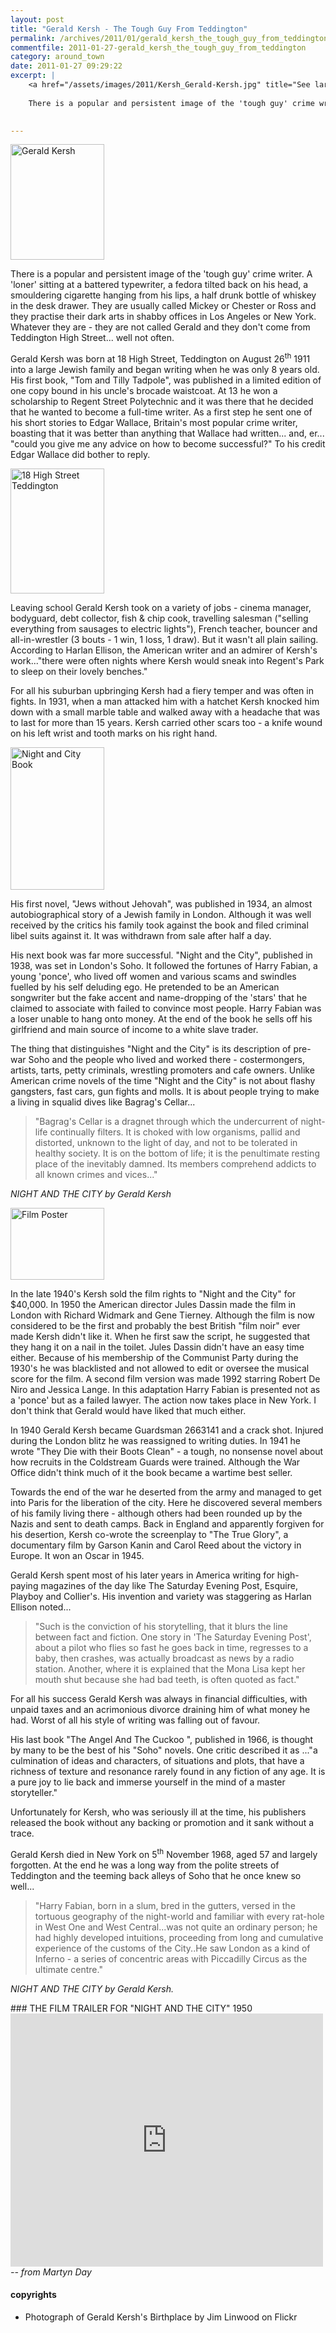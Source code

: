```yaml
---
layout: post
title: "Gerald Kersh - The Tough Guy From Teddington"
permalink: /archives/2011/01/gerald_kersh_the_tough_guy_from_teddington.html
commentfile: 2011-01-27-gerald_kersh_the_tough_guy_from_teddington
category: around_town
date: 2011-01-27 09:29:22
excerpt: |
    <a href="/assets/images/2011/Kersh_Gerald-Kersh.jpg" title="See larger version of - Gerald Kersh"><img src="/assets/images/2011/Kersh_Gerald-Kersh_thumb.jpg" width="150" height="185" alt="Gerald Kersh" class="photo right" /></a>
    
    There is a popular and persistent image of the 'tough guy' crime writer. A 'loner' sitting at a battered typewriter, a fedora tilted back on his head, a smouldering cigarette hanging from his lips, a half drunk bottle of whiskey in the desk drawer. They are usually called Mickey or Chester or Ross and they practise their dark arts in shabby offices in Los Angeles or New York. Whatever they are - they are not called Gerald and they don't come from Teddington High Street... well not often.
    

---
```


<a href="/assets/images/2011/Kersh_Gerald-Kersh.jpg" title="See larger version of - Gerald Kersh"><img src="/assets/images/2011/Kersh_Gerald-Kersh_thumb.jpg" width="150" height="185" alt="Gerald Kersh" class="photo right" /></a>

There is a popular and persistent image of the 'tough guy' crime writer. A 'loner' sitting at a battered typewriter, a fedora tilted back on his head, a smouldering cigarette hanging from his lips, a half drunk bottle of whiskey in the desk drawer. They are usually called Mickey or Chester or Ross and they practise their dark arts in shabby offices in Los Angeles or New York. Whatever they are - they are not called Gerald and they don't come from Teddington High Street... well not often.

Gerald Kersh was born at 18 High Street, Teddington on August 26<sup>th</sup> 1911 into a large Jewish family and began writing when he was only 8 years old. His first book, "Tom and Tilly Tadpole", was published in a limited edition of one copy bound in his uncle's brocade waistcoat. At 13 he won a scholarship to Regent Street Polytechnic and it was there that he decided that he wanted to become a full-time writer. As a first step he sent one of his short stories to Edgar Wallace, Britain's most popular crime writer, boasting that it was better than anything that Wallace had written... and, er... "could you give me any advice on how to become successful?" To his credit Edgar Wallace did bother to reply.

<a href="/assets/images/2011/Kersh_18-High-St-Teddington.jpg" title="See larger version of - 18 High Street Teddington"><img src="/assets/images/2011/Kersh_18-High-St-Teddington_thumb.jpg" width="150" height="200" alt="18 High Street Teddington" class="photo right" /></a>

Leaving school Gerald Kersh took on a variety of jobs - cinema manager, bodyguard, debt collector, fish & chip cook, travelling salesman ("selling everything from sausages to electric lights"), French teacher, bouncer and all-in-wrestler (3 bouts - 1 win, 1 loss, 1 draw). But it wasn't all plain sailing. According to Harlan Ellison, the American writer and an admirer of Kersh's work..."there were often nights where Kersh would sneak into Regent's Park to sleep on their lovely benches."

For all his suburban upbringing Kersh had a fiery temper and was often in fights. In 1931, when a man attacked him with a hatchet Kersh knocked him down with a small marble table and walked away with a headache that was to last for more than 15 years. Kersh carried other scars too - a knife wound on his left wrist and tooth marks on his right hand.

<a href="/assets/images/2011/Kersh_NIGHT-N-CITY-BOOK.jpg" title="See larger version of - Night and City Book"><img src="/assets/images/2011/Kersh_NIGHT-N-CITY-BOOK_thumb.jpg" width="150" height="228" alt="Night and City Book" class="photo right" /></a>

His first novel, "Jews without Jehovah", was published in 1934, an almost autobiographical story of a Jewish family in London. Although it was well received by the critics his family took against the book and filed criminal libel suits against it. It was withdrawn from sale after half a day.

His next book was far more successful. "Night and the City", published in 1938, was set in London's Soho. It followed the fortunes of Harry Fabian, a young 'ponce', who lived off women and various scams and swindles fuelled by his self deluding ego. He pretended to be an American songwriter but the fake accent and name-dropping of the 'stars' that he claimed to associate with failed to convince most people. Harry Fabian was a loser unable to hang onto money. At the end of the book he sells off his girlfriend and main source of income to a white slave trader.

The thing that distinguishes "Night and the City" is its description of pre-war Soho and the people who lived and worked there - costermongers, artists, tarts, petty criminals, wrestling promoters and cafe owners. Unlike American crime novels of the time "Night and the City" is not about flashy gangsters, fast cars, gun fights and molls. It is about people trying to make a living in squalid dives like Bagrag's Cellar...

> "Bagrag's Cellar is a dragnet through which the undercurrent of night-life continually filters. It is choked with low organisms, pallid and distorted, unknown to the light of day, and not to be tolerated in healthy society. It is on the bottom of life; it is the penultimate resting place of the inevitably damned. Its members comprehend addicts to all known crimes and vices..."

<cite>NIGHT AND THE CITY by Gerald Kersh</cite>

<a href="/assets/images/2011/Kersh_FILM-POSTER.jpg" title="See larger version of - Film Poster"><img src="/assets/images/2011/Kersh_FILM-POSTER_thumb.jpg" width="150" height="115" alt="Film Poster" class="photo right" /></a>

In the late 1940's Kersh sold the film rights to "Night and the City" for $40,000. In 1950 the American director Jules Dassin made the film in London with Richard Widmark and Gene Tierney. Although the film is now considered to be the first and probably the best British "film noir" ever made Kersh didn't like it. When he first saw the script, he suggested that they hang it on a nail in the toilet. Jules Dassin didn't have an easy time either. Because of his membership of the Communist Party during the 1930's he was blacklisted and not allowed to edit or oversee the musical score for the film. A second film version was made 1992 starring Robert De Niro and Jessica Lange. In this adaptation Harry Fabian is presented not as a 'ponce' but as a failed lawyer. The action now takes place in New York. I don't think that Gerald would have liked that much either.

In 1940 Gerald Kersh became Guardsman 2663141 and a crack shot. Injured during the London blitz he was reassigned to writing duties. In 1941 he wrote "They Die with their Boots Clean" - a tough, no nonsense novel about how recruits in the Coldstream Guards were trained. Although the War Office didn't think much of it the book became a wartime best seller.

Towards the end of the war he deserted from the army and managed to get into Paris for the liberation of the city. Here he discovered several members of his family living there - although others had been rounded up by the Nazis and sent to death camps. Back in England and apparently forgiven for his desertion, Kersh co-wrote the screenplay to "The True Glory", a documentary film by Garson Kanin and Carol Reed about the victory in Europe. It won an Oscar in 1945.

Gerald Kersh spent most of his later years in America writing for high-paying magazines of the day like The Saturday Evening Post, Esquire, Playboy and Collier's. His invention and variety was staggering as Harlan Ellison noted...

> "Such is the conviction of his storytelling, that it blurs the line between fact and fiction. One story in 'The Saturday Evening Post', about a pilot who flies so fast he goes back in time, regresses to a baby, then crashes, was actually broadcast as news by a radio station. Another, where it is explained that the Mona Lisa kept her mouth shut because she had bad teeth, is often quoted as fact."

For all his success Gerald Kersh was always in financial difficulties, with unpaid taxes and an acrimonious divorce draining him of what money he had. Worst of all his style of writing was falling out of favour.

His last book "The Angel And The Cuckoo ", published in 1966, is thought by many to be the best of his "Soho" novels. One critic described it as ..."a culmination of ideas and characters, of situations and plots, that have a richness of texture and resonance rarely found in any fiction of any age. It is a pure joy to lie back and immerse yourself in the mind of a master storyteller."

Unfortunately for Kersh, who was seriously ill at the time, his publishers released the book without any backing or promotion and it sank without a trace.

Gerald Kersh died in New York on 5<sup>th</sup> November 1968, aged 57 and largely forgotten. At the end he was a long way from the polite streets of Teddington and the teeming back alleys of Soho that he once knew so well...

> "Harry Fabian, born in a slum, bred in the gutters, versed in the tortuous geography of the night-world and familiar with every rat-hole in West One and West Central...was not quite an ordinary person; he had highly developed intuitions, proceeding from long and cumulative experience of the customs of the City..He saw London as a kind of Inferno - a series of concentric areas with Piccadilly Circus as the ultimate centre."

<cite>NIGHT AND THE CITY by Gerald Kersh.</cite>

<div markdown="1" class="box">
### THE FILM TRAILER FOR "NIGHT AND THE CITY" 1950

<iframe title="YouTube video player" class="youtube-player" type="text/html" width="500" height="405" src="http://www.youtube.com/embed/kTQw_tNGA7Q?rel=0" frameborder="0" allowFullScreen>
</iframe>
</div>
<cite>-- from Martyn Day</cite>

#### copyrights

-   Photograph of Gerald Kersh's Birthplace by Jim Linwood on Flickr
